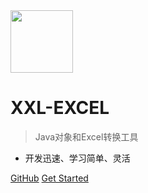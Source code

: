 <img src="https://raw.githubusercontent.com/xuxueli/xxl-job/master/doc/images/xxl-logo.png" width="100" >

# XXL-EXCEL

> Java对象和Excel转换工具

- 开发迅速、学习简单、灵活


[GitHub](https://github.com/xuxueli/xxl-excel/)
[Get Started](#《Java对象和Excel转换工具XXL-EXCEL》)